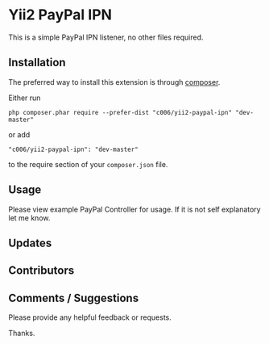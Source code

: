 Yii2 PayPal IPN
===================

This is a simple PayPal IPN listener, no other files required.




Installation
------------

The preferred way to install this extension is through [composer](http://getcomposer.org/download/).

Either run

```
php composer.phar require --prefer-dist "c006/yii2-paypal-ipn" "dev-master"
```

or add

```
"c006/yii2-paypal-ipn": "dev-master"
```

to the require section of your `composer.json` file.



Usage
-----

Please view example PayPal Controller for usage.
If it is not self explanatory let me know.


Updates
--------




Contributors
-----------



Comments / Suggestions
--------------------

Please provide any helpful feedback or requests.

Thanks.














